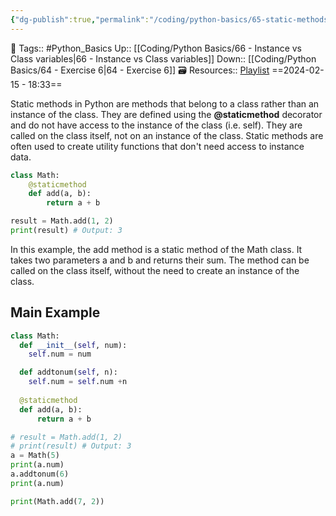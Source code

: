 ```yaml
---
{"dg-publish":true,"permalink":"/coding/python-basics/65-static-methods/","dgPassFrontmatter":true,"noteIcon":"3","created":"2024-02-15T18:33:29.546+05:30","updated":"2024-02-16T16:53:37.921+05:30"}
---
```


🧶 Tags:: #Python_Basics 
Up:: [[Coding/Python Basics/66 - Instance vs Class variables\|66 - Instance vs Class variables]]
Down:: [[Coding/Python Basics/64 - Exercise 6\|64 - Exercise 6]]
🗃 Resources:: [Playlist](https://www.youtube.com/playlist?list=PLu0W_9lII9agwh1XjRt242xIpHhPT2llg)
==2024-02-15 - 18:33==

Static methods in Python are methods that belong to a class rather than an instance of the class. They are defined using the **@staticmethod** decorator and do not have access to the instance of the class (i.e. self). They are called on the class itself, not on an instance of the class. Static methods are often used to create utility functions that don't need access to instance data.

```python
class Math:
	@staticmethod
	def add(a, b):
		return a + b

result = Math.add(1, 2)
print(result) # Output: 3
```

In this example, the add method is a static method of the Math class. It takes two parameters a and b and returns their sum. The method can be called on the class itself, without the need to create an instance of the class.

## Main Example
```python
class Math:
  def __init__(self, num):
    self.num = num

  def addtonum(self, n):
    self.num = self.num +n
    
  @staticmethod
  def add(a, b):
      return a + b

# result = Math.add(1, 2)
# print(result) # Output: 3
a = Math(5)
print(a.num)
a.addtonum(6)
print(a.num)

print(Math.add(7, 2)) 
```